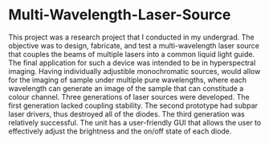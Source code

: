 # Multi-Wavelength-Laser-Source

This project was a research project that I conducted in my undergrad. The objective was to design, fabricate, 
and test a multi-wavelength laser source that couples the beams of multiple lasers into a common liquid light guide. The final application for such a device was intended to be
in hyperspectral imaging. Having individually adjustible monochromatic sources, would allow for the imaging of sample under multiple pure wavelengths, where each wavelength can
generate an image of the sample that can constitude a colour channel. Three generations of laser sources were developed. The first generation lacked coupling stability. The 
second prototype had subpar laser drivers, thus destroyed all of the diodes. The third generation was relatively successful. The unit has a user-friendly GUI that allows the
user to effectively adjust the brightness and the on/off state of each diode. 
